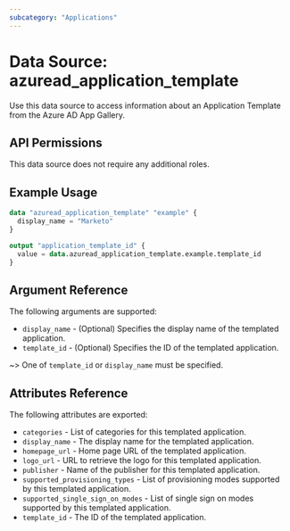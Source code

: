 ```yaml
---
subcategory: "Applications"
---
```


# Data Source: azuread_application_template

Use this data source to access information about an Application Template from the Azure AD App Gallery.

## API Permissions

This data source does not require any additional roles.

## Example Usage

```terraform
data "azuread_application_template" "example" {
  display_name = "Marketo"
}

output "application_template_id" {
  value = data.azuread_application_template.example.template_id
}
```

## Argument Reference

The following arguments are supported:

* `display_name` - (Optional) Specifies the display name of the templated application.
* `template_id` - (Optional) Specifies the ID of the templated application.

~> One of `template_id` or `display_name` must be specified.

## Attributes Reference

The following attributes are exported:

* `categories` - List of categories for this templated application.
* `display_name` - The display name for the templated application.
* `homepage_url` - Home page URL of the templated application.
* `logo_url` - URL to retrieve the logo for this templated application.
* `publisher` - Name of the publisher for this templated application.
* `supported_provisioning_types` - List of provisioning modes supported by this templated application.
* `supported_single_sign_on_modes` - List of single sign on modes supported by this templated application.
* `template_id` - The ID of the templated application.
